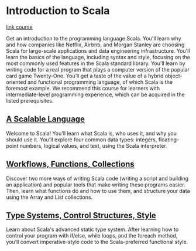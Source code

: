 # Introduction to Scala

[link course](https://app.datacamp.com/learn/courses/introduction-to-scala)

Get an introduction to the programming language Scala. You'll learn why and how companies like Netflix, Airbnb, and Morgan Stanley are choosing Scala for large-scale applications and data engineering infrastructure. You'll learn the basics of the language, including syntax and style, focusing on the most commonly used features in the Scala standard library. You'll learn by writing code for a real program that plays a computer version of the popular card game Twenty-One. You’ll get a taste of the value of a hybrid object-oriented and functional programming language, of which Scala is the foremost example. We recommend this course for learners with intermediate-level programming experience, which can be acquired in the listed prerequisites. 


## [A Scalable Language](./01_a_scalable_language/)

Welcome to Scala! You'll learn what Scala is, who uses it, and why you should use it. You'll explore four common data types: integers, floating-point numbers, logical values, and text, using the Scala interpreter. 

## [Workflows, Functions, Collections](./02_workflow_function_collections/)

Discover two more ways of writing Scala code (writing a script and building an application) and popular tools that make writing these programs easier. Then, learn what functions do and how to use them, and structure your data using the Array and List collections. 

## [Type Systems, Control Structures, Style](./03_type_systems_control_structures_style/)

Learn about Scala's advanced static type system. After learning how to control your program with if/else, while loops, and the foreach method, you’ll convert imperative-style code to the Scala-preferred functional style.